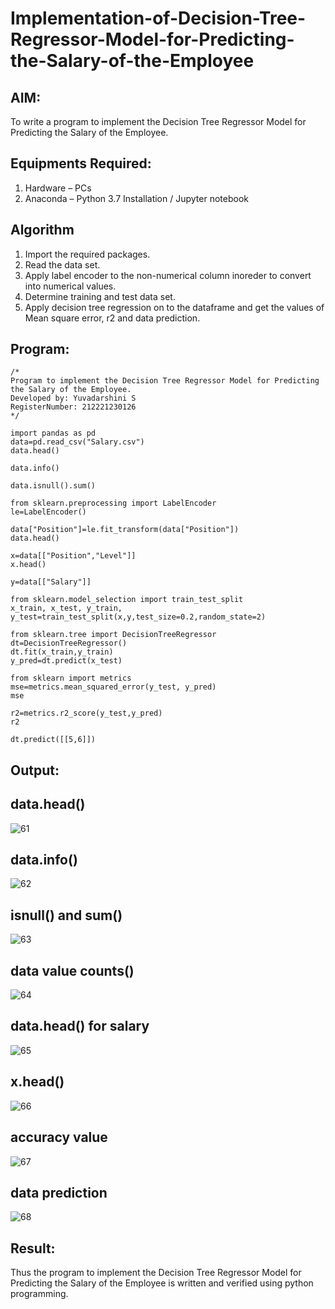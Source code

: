 # Implementation-of-Decision-Tree-Regressor-Model-for-Predicting-the-Salary-of-the-Employee

## AIM:
To write a program to implement the Decision Tree Regressor Model for Predicting the Salary of the Employee.

## Equipments Required:
1. Hardware – PCs
2. Anaconda – Python 3.7 Installation / Jupyter notebook

## Algorithm
1.	Import the required packages.
2.	Read the data set.
3.	Apply label encoder to the non-numerical column inoreder to convert into numerical values.
4.	Determine training and test data set.
5.	Apply decision tree regression on to the dataframe and get the values of Mean square error, r2 and data prediction.

## Program:
```
/*
Program to implement the Decision Tree Regressor Model for Predicting the Salary of the Employee.
Developed by: Yuvadarshini S
RegisterNumber: 212221230126
*/
```
~~~
import pandas as pd
data=pd.read_csv("Salary.csv")
data.head()

data.info()

data.isnull().sum()

from sklearn.preprocessing import LabelEncoder
le=LabelEncoder()

data["Position"]=le.fit_transform(data["Position"])
data.head()

x=data[["Position","Level"]]
x.head()

y=data[["Salary"]]

from sklearn.model_selection import train_test_split
x_train, x_test, y_train, y_test=train_test_split(x,y,test_size=0.2,random_state=2)

from sklearn.tree import DecisionTreeRegressor
dt=DecisionTreeRegressor()
dt.fit(x_train,y_train)
y_pred=dt.predict(x_test)

from sklearn import metrics
mse=metrics.mean_squared_error(y_test, y_pred)
mse

r2=metrics.r2_score(y_test,y_pred)
r2

dt.predict([[5,6]])
~~~

## Output:
## data.head()
![61](https://github.com/Yuvadarshini-Sathiyamoorthy/Implementation-of-Decision-Tree-Regressor-Model-for-Predicting-the-Salary-of-the-Employee/assets/93482485/34e8ee88-b5bf-4672-b663-76e53c682402)

## data.info()
![62](https://github.com/Yuvadarshini-Sathiyamoorthy/Implementation-of-Decision-Tree-Regressor-Model-for-Predicting-the-Salary-of-the-Employee/assets/93482485/88e4ee22-33f7-45e0-9669-2a79ed715cc2)

## isnull() and sum()
![63](https://github.com/Yuvadarshini-Sathiyamoorthy/Implementation-of-Decision-Tree-Regressor-Model-for-Predicting-the-Salary-of-the-Employee/assets/93482485/23dc4a1f-8d9c-409c-9ba6-be554d58be6b)

## data value counts()
![64](https://github.com/Yuvadarshini-Sathiyamoorthy/Implementation-of-Decision-Tree-Regressor-Model-for-Predicting-the-Salary-of-the-Employee/assets/93482485/8fe71614-cf2f-45d1-9cb4-c8deaf9c8902)

## data.head() for salary
![65](https://github.com/Yuvadarshini-Sathiyamoorthy/Implementation-of-Decision-Tree-Regressor-Model-for-Predicting-the-Salary-of-the-Employee/assets/93482485/ac4e6c9d-2153-4556-a788-81466539e51f)

## x.head()
![66](https://github.com/Yuvadarshini-Sathiyamoorthy/Implementation-of-Decision-Tree-Regressor-Model-for-Predicting-the-Salary-of-the-Employee/assets/93482485/09f0c774-63ba-417f-9eff-4624ecb62e3a)

## accuracy value
![67](https://github.com/Yuvadarshini-Sathiyamoorthy/Implementation-of-Decision-Tree-Regressor-Model-for-Predicting-the-Salary-of-the-Employee/assets/93482485/44ac773e-10b1-4819-be20-84b4e3b4738a)

## data prediction
![68](https://github.com/Yuvadarshini-Sathiyamoorthy/Implementation-of-Decision-Tree-Regressor-Model-for-Predicting-the-Salary-of-the-Employee/assets/93482485/977178ae-d688-40f3-9bfe-64519c05ce11)


## Result:
Thus the program to implement the Decision Tree Regressor Model for Predicting the Salary of the Employee is written and verified using python programming.
